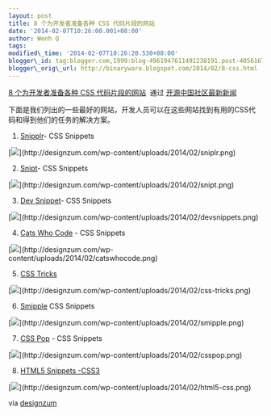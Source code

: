 ```yaml
--- 
layout: post 
title: 8 个为开发者准备各种 CSS 代码片段的网站 
date: '2014-02-07T10:26:00.001+08:00' 
author: Wenh Q
tags:
modified\_time: '2014-02-07T10:26:20.530+08:00' 
blogger\_id: tag:blogger.com,1999:blog-4961947611491238191.post-4056167034063347384
blogger\_orig\_url: http://binaryware.blogspot.com/2014/02/8-css.html
--- 
```

[8 个为开发者准备各种 CSS
代码片段的网站](http://www.oschina.net/news/48475/8-great-sites-for-css-code-snippets-for-developers)  通过
[开源中国社区最新新闻](http://www.oschina.net/?from=rss)



下面是我们列出的一些最好的网站，开发人员可以在这些网站找到有用的CSS代码和得到他们的任务的解决方案。

1) [Snipplr](http://snipplr.com/all/language/css)- CSS Snippets



[![](https://images-blogger-opensocial.googleusercontent.com/gadgets/proxy?url=http%3A%2F%2Fstatic.oschina.net%2Fuploads%2Fimg%2F201402%2F04080919_zorp.png&container=blogger&gadget=a&rewriteMime=image%2F*)](http://designzum.com/wp-content/uploads/2014/02/sniplr.png)

2) [Snipt](https://snipt.net/public/tag/css/)- CSS Snippets



[![](https://images-blogger-opensocial.googleusercontent.com/gadgets/proxy?url=http%3A%2F%2Fstatic.oschina.net%2Fuploads%2Fimg%2F201402%2F04080920_CH2N.png&container=blogger&gadget=a&rewriteMime=image%2F*)](http://designzum.com/wp-content/uploads/2014/02/snipt.png)

3) [Dev Snippet](http://devsnippets.com/)- CSS Snippets



[![](https://images-blogger-opensocial.googleusercontent.com/gadgets/proxy?url=http%3A%2F%2Fstatic.oschina.net%2Fuploads%2Fimg%2F201402%2F04080922_2Z0g.png&container=blogger&gadget=a&rewriteMime=image%2F*)](http://designzum.com/wp-content/uploads/2014/02/devsnippets.png)

4) [Cats Who Code](http://www.catswhocode.com/blog/language/css-3) - CSS
Snippets



[![](https://images-blogger-opensocial.googleusercontent.com/gadgets/proxy?url=http%3A%2F%2Fstatic.oschina.net%2Fuploads%2Fimg%2F201402%2F04080925_3sk2.png&container=blogger&gadget=a&rewriteMime=image%2F*)](http://designzum.com/wp-content/uploads/2014/02/catswhocode.png)

5) [CSS Tricks](http://css-tricks.com/snippets/)



[![](https://images-blogger-opensocial.googleusercontent.com/gadgets/proxy?url=http%3A%2F%2Fstatic.oschina.net%2Fuploads%2Fimg%2F201402%2F04080926_6hcF.png&container=blogger&gadget=a&rewriteMime=image%2F*)](http://designzum.com/wp-content/uploads/2014/02/css-tricks.png)

6) [Smipple](http://www.smipple.net/lang/css) CSS Snippets



[![](https://images-blogger-opensocial.googleusercontent.com/gadgets/proxy?url=http%3A%2F%2Fstatic.oschina.net%2Fuploads%2Fimg%2F201402%2F04080927_Fx3r.png&container=blogger&gadget=a&rewriteMime=image%2F*)](http://designzum.com/wp-content/uploads/2014/02/smipple.png)

7) [CSS Pop](http://www.csspop.com/) - CSS Snippets



[![](https://images-blogger-opensocial.googleusercontent.com/gadgets/proxy?url=http%3A%2F%2Fstatic.oschina.net%2Fuploads%2Fimg%2F201402%2F04080928_4isc.png&container=blogger&gadget=a&rewriteMime=image%2F*)](http://designzum.com/wp-content/uploads/2014/02/csspop.png)

8) [HTML5 Snippets -CSS3](http://html5snippets.com/snippets?tag=css3)



[![](https://images-blogger-opensocial.googleusercontent.com/gadgets/proxy?url=http%3A%2F%2Fstatic.oschina.net%2Fuploads%2Fimg%2F201402%2F04080930_AjO9.png&container=blogger&gadget=a&rewriteMime=image%2F*)](http://designzum.com/wp-content/uploads/2014/02/html5-css.png)



via
[designzum](http://designzum.com/2014/02/03/8-great-sites-for-css-code-snippets-for-developers/)
